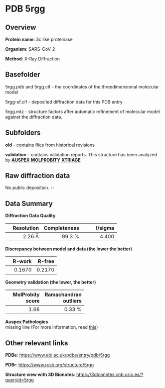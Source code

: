 # PDB 5rgg

## Overview

**Protein name**: 3c like proteinase

**Organism**: SARS-CoV-2

**Method**: X-Ray Diffraction

## Basefolder

5rgg.pdb and 5rgg.cif - the coordinates of the threedimensional molecular model

5rgg-sf.cif - deposited diffraction data for this PDB entry

5rgg.mtz - structure factors after automatic refinement of molecular model against the diffraction data.

## Subfolders



**old** - contains files from historical revisions

**validation** - contains validation reports. This structure has been analyzed by [**AUSPEX**](https://github.com/thorn-lab/coronavirus_structural_task_force/tree/master/pdb/3c_like_proteinase/SARS-CoV-2/5rgg/validation/auspex)  [**MOLPROBITY**](https://github.com/thorn-lab/coronavirus_structural_task_force/tree/master/pdb/3c_like_proteinase/SARS-CoV-2/5rgg/validation/molprobity) [**XTRIAGE**](https://github.com/thorn-lab/coronavirus_structural_task_force/blob/master/pdb/3c_like_proteinase/SARS-CoV-2/5rgg/validation/Xtriage_output.log)  



## Raw diffraction data

No public deposition. --<br> 

## Data Summary
**Diffraction Data Quality**

|   | Resolution | Completeness| I/sigma |
|---|-------------:|----------------:|--------------:|
|   |2.26 Å|99.3  %|<img width=50/>4.400|

**Discrepancy between model and data (the lower the better)**

|   | **R-work**| **R-free**   
|---|-------------:|----------------:|           
||  0.1670|  0.2170|

**Geometry validation (the lower, the better)**

|   |**MolProbity<br>score**| **Ramachandran<br>outliers** 
|---|-------------:|----------------:|
||  1.68|  0.33 %|

**Auspex Pathologies**<br> missing line (For more information, read [this](https://github.com/thorn-lab/coronavirus_structural_task_force/blob/master/pdb/3c_like_proteinase/SARS-CoV-2/5rgg/validation/auspex/5rgg_auspex_comments.txt))

 



## Other relevant links 
**PDBe**:  https://www.ebi.ac.uk/pdbe/entry/pdb/5rgg
 
**PDBr**: https://www.rcsb.org/structure/5rgg 

**Structure view with 3D Bionotes**: https://3dbionotes.cnb.csic.es/?queryId=5rgg

